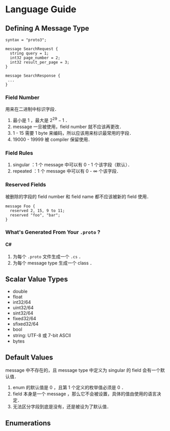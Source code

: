 # Language Guide

## Defining A Message Type

```proto3
syntax = "proto3";

message SearchRequest {
  string query = 1;
  int32 page_number = 2;
  int32 result_per_page = 3;
}

message SearchResponse {
 ...
}
```

### Field Number

用来在二进制中标识字段．

1. 最小是 1 ，最大是 $2^{29}-1$ ．
2. message 一旦被使用，field number 就不应该再更改．
3. 1 - 15 需要 1 byte 来编码，所以应该用来标识最常用的字段．
4. 19000 - 19999 被 compiler 保留使用．

### Field Rules

1. singular ：1 个 message 中可以有 0 - 1 个该字段（默认）．
2. repeated ：1 个 message 中可以有 0 - ∞ 个该字段．

### Reserved Fields

被删除的字段的 field number 和 field name 都不应该被新的 field 使用．

```proto3
message Foo {
  reserved 2, 15, 9 to 11;
  reserved "foo", "bar";
}
```

### What's Generated From Your `.proto` ?

#### C#

1. 为每个 `.proto` 文件生成一个 `.cs` ．
2. 为每个 message type 生成一个 class ．

## Scalar Value Types

- double
- float
- int32/64
- uint32/64
- sint32/64
- fixed32/64
- sfixed32/64
- bool
- string: UTF-8 或 7-bit ASCII
- bytes

## Default Values

message 中不存在的，且 message type 中定义为 singular 的 field 会有一个默认值．

1. enum 的默认值是 0 ，且第 1 个定义的枚举值必须是 0 ．
2. field 本身是一个 message ，那么它不会被设置，具体的值由使用的语言决定．
3. 无法区分字段到底是没有，还是被设为了默认值．

## Enumerations